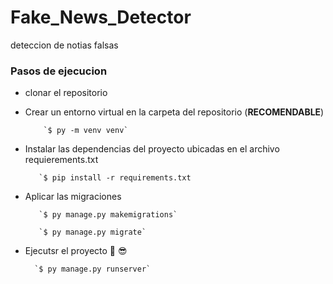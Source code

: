 # Fake_News_Detector
deteccion de notias falsas 

### Pasos de ejecucion

- clonar el repositorio
- Crear un entorno virtual en la carpeta del repositorio (**RECOMENDABLE**) 
 
          `$ py -m venv venv`

- Instalar las dependencias del proyecto ubicadas en el archivo requierements.txt

         `$ pip install -r requirements.txt

- Aplicar las migraciones 
 
         `$ py manage.py makemigrations`

         `$ py manage.py migrate`

- Ejecutsr el proyecto :muscle: :sunglasses: 
 
        `$ py manage.py runserver`
